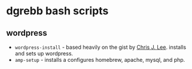 # dgrebb bash scripts

## wordpress

* `wordpress-install` - based heavily on the gist by [Chris J. Lee](https://gist.github.com/chrisjlee/3278562). installs and sets up wordpress.
* `amp-setup` - installs a configures homebrew, apache, mysql, and php.